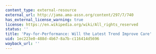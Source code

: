 ```yaml
---
content_type: external-resource
external_url: http://jama.ama-assn.org/content/297/7/740
has_external_license_warning: true
license: https://en.wikipedia.org/wiki/All_rights_reserved
status: ''
title: 'Pay-for-Performance: Will the Latest Trend Improve Care'
uid: 1ec223e0-488d-4b67-8a7b-c116414d5696
wayback_url: ''
---
```

